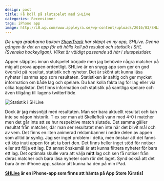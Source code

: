 ```yaml
---
design: post
title: Få koll på slutspelet med SHLive 
categories: Recensioner
tags: iPhone app 
image: http://i0.wp.com/www.appleyra.se/wp-content/uploads/2016/03/SHLive-utseende.jpeg
---
```


*De unga grabbarna bakom [ShowTrack](http://www.appleyra.se/recensioner/fa-oversikt-pa-dina-tv-serier-med-showtrack/) har släppt en ny app, SHLive. Denna gången är det en app för att hålla koll på resultat och statistik i SHL (Svenska hockeyligan). Vilket är väldigt passande så här i slutspelstider.*

Appen släpptes innan slutspelet började men jag behövde några matcher på mig att prova appen ordentligt. SHLive är en snygg app som ger en god översikt på resultat, statistik och nyheter. Det är skönt att kunna läsa nyheter i samma app som resultaten. Statistiken är saftig och ger mycket information om både lag och spelare. Du kan kolla fakta lag för lag eller via olika topplistor. Det finns information och statistik på samtliga spelare och även tillgång till lagens twitterflöde.

![Statistik i SHLive](http://i0.wp.com/www.appleyra.se/wp-content/uploads/2016/03/Statistik-i-SHLive.jpeg)

Dock är jag missnöjd med resultaten. Man ser bara aktuellt resultat och kan inte se någon historik. T ex ser man att Skellefteå vann med 4-0 i matcher men det går inte att se hur respektive match slutade. Det samma gäller resultat från matcher, där man ser resultatet men inte när det blivit mål och av vem. Det finns en liten animerad reklambanner i nedre delen av appen som alltid är synlig. Jag ser inget problem i detta, men önskar att det fanns ett köp inuti appen för att ta bort den. Det finns heller inget stöd för notiser eller att följa ett lag. Ett annat önskemål är att kunna filtrera nyheter för bara ett lag. Det optimala skulle vara att välja **mitt** lag och sen få notiser från deras matcher och bara läsa nyheter som rör det laget. Synd också att det bara är en iPhone app, saknar att kunna ha den på min iPad. 

**[SHLive](https://itunes.apple.com/se/app/shlive/id1046391089?mt=8&uo=4&at=10lKZy&ct=twitter) är en iPhone-app som finns att hämta på App Store [Gratis]**
